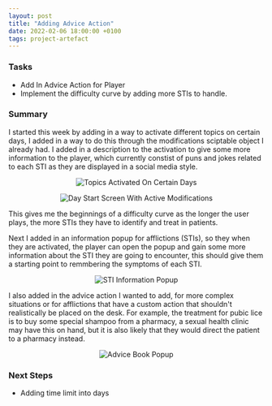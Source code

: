 ```yaml
---
layout: post
title: "Adding Advice Action"
date: 2022-02-06 18:00:00 +0100
tags: project-artefact
---
```


### Tasks
- Add In Advice Action for Player
- Implement the difficulty curve by adding more STIs to handle. 

### Summary
I started this week by adding in a way to activate different topics on certain days, I added in a way to do this through the modifications sciptable object I already had. I added in a description to the activation to give some more information to the player, which currently constist of puns and jokes related to each STI as they are displayed in a social media style.

<p align="center">
  <img src="{{site.baseurl}}/assets/modification-day-activations.png" alt="Topics Activated On Certain Days"/>
</p>

<p align="center">
  <img src="{{site.baseurl}}/assets/modifications-activation-display.png" alt="Day Start Screen With Active Modifications"/>
</p>

This gives me the beginnings of a difficulty curve as the longer the user plays, the more STIs they have to identify and treat in patients. 

Next I added in an information popup for afflictions (STIs), so they when they are activated, the player can open the popup and gain some more information about the STI they are going to encounter, this should give them a starting point to remmbering the symptoms of each STI.

<p align="center">
  <img src="{{site.baseurl}}/assets/sti-information-popup.png" alt="STI Information Popup"/>
</p>

I also added in the advice action I wanted to add, for more complex situations or for afflictions that have a custom action that shouldn't realistically be placed on the desk. For example, the treatment for pubic lice is to buy some special shampoo from a pharmacy, a sexual health clinic may have this on hand, but it is also likely that they would direct the patient to a pharmacy instead.

<p align="center">
  <img src="{{site.baseurl}}/assets/advice-book-popup.png" alt="Advice Book Popup"/>
</p>

### Next Steps
- Adding time limit into days